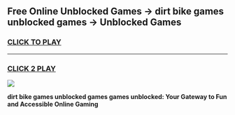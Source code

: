 
## Free Online Unblocked Games → dirt bike games unblocked games → Unblocked Games
<h3>
<a href="https://premium.freeplayer.one?title=dirt_bike_games_unblocked_games&ref=21F">CLICK TO PLAY</a></h3>
<hr>

<h3>
<a href="https://premium.freeplayer.one?title=dirt_bike_games_unblocked_games&ref=21F">CLICK 2 PLAY</a>
  
</h3>

<a href="https://premium.freeplayer.one?title=dirt_bike_games_unblocked_games&ref=21F/"><img src="https://clearcache.store/games.png"></a>


**dirt bike games unblocked games games unblocked: Your Gateway to Fun and Accessible Online Gaming**

